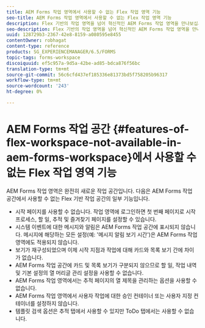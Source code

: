 ```yaml
---
title: AEM Forms 작업 영역에서 사용할 수 없는 Flex 작업 영역 기능
seo-title: AEM Forms 작업 영역에서 사용할 수 없는 Flex 작업 영역 기능
description: Flex 기반의 작업 영역을 넘어 혁신적인 AEM Forms 작업 영역을 만나보십시오. 기능 및 기능의 차이점 보기
seo-description: Flex 기반의 작업 영역을 넘어 혁신적인 AEM Forms 작업 영역을 만나보십시오. 기능 및 기능의 차이점 보기
uuid: 128729b3-2367-42e8-8159-a080595e8455
contentOwner: robhagat
content-type: reference
products: SG_EXPERIENCEMANAGER/6.5/FORMS
topic-tags: forms-workspace
discoiquuid: ef5c957a-9d5a-42be-ad85-bdca876f56bc
translation-type: tm+mt
source-git-commit: 56c6cfd437ef185336e81373bd5f758205b96317
workflow-type: tm+mt
source-wordcount: '243'
ht-degree: 0%

---
```



# AEM Forms 작업 공간 {#features-of-flex-workspace-not-available-in-aem-forms-workspace}에서 사용할 수 없는 Flex 작업 영역 기능

AEM Forms 작업 영역은 완전히 새로운 작업 공간입니다. 다음은 AEM Forms 작업 공간에서 사용할 수 없는 Flex 기반 작업 공간의 일부 기능입니다.

* 시작 페이지를 사용할 수 없습니다. 작업 영역에 로그인하면 첫 번째 페이지로 시작 프로세스, 할 일, 추적 및 즐겨찾기 페이지를 설정할 수 있습니다.
* 시스템 이벤트에 대한 메시지와 알림은 AEM Forms 작업 공간에 표시되지 않습니다. 메시지에 해당하는 모든 설정(예: &#39;메시지 알림 보기 시간&#39;)은 AEM Forms 작업 영역에도 적용되지 않습니다.
* 보기가 재구성되었으며 이제 시작 지점과 작업에 대해 카드와 목록 보기 간에 차이가 없습니다.
* AEM Forms 작업 공간에 카드 및 목록 보기가 구분되지 않으므로 할 일, 작업 내역 및 기본 설정의 열 머리글 관리 설정을 사용할 수 없습니다.
* AEM Forms 작업 영역에서는 추적 페이지의 열 제목을 관리하는 옵션을 사용할 수 없습니다.
* AEM Forms 작업 영역에서 사용자 작업에 대한 승인 컨테이너 또는 사용자 지정 컨테이너를 설정하지 않습니다.
* 템플릿 검색 옵션은 추적 탭에서 사용할 수 있지만 ToDo 탭에서는 사용할 수 없습니다.
